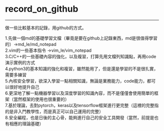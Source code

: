 # record_on_github
- - -
做一些比較基本的記錄，用github的方式。  

1.先做一個md的基礎學習文檔（畢竟是要在github上記錄東西，md是很值得學習的）->md_le/md_notepad  
2.vim的一些基本指令 ->vim_le/vim_notepad  
3.C/C++的一些基礎內容的強化，以及複習，打算先用文檔列知識點，再用code演示實例的方式  
4.python3的基本知識的強化和複習，雖然能用了，但是還是學習的不是很扎實，需要多練習  
5.內核安全學習，欲深入學習一點相關知識，無論是業務能力，code能力，都可以很好地提升自己  
6.更深地了解一點機器學習以及深度學習的知識內容，而不是僅僅會使用簡單的框架（當然框架的使用也很重要的）  
7.基於理論，去對pytorch，keras以及tensorflow框架進行更完整（這裡的完整指的是非入門教學性，而是真正可以自己運用的完整）  
8.安全編程，也是日後的主心骨，能夠進行自己的安全工具開發（當然，前提是也有相應的理論基礎）  
